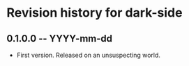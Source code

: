 # Revision history for dark-side

## 0.1.0.0 -- YYYY-mm-dd

* First version. Released on an unsuspecting world.
